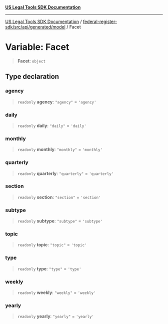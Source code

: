 [**US Legal Tools SDK Documentation**](../../../../../../README.md)

***

[US Legal Tools SDK Documentation](../../../../../../README.md) / [federal-register-sdk/src/api/generated/model](../README.md) / Facet

# Variable: Facet

> **Facet**: `object`

## Type declaration

### agency

> `readonly` **agency**: `"agency"` = `'agency'`

### daily

> `readonly` **daily**: `"daily"` = `'daily'`

### monthly

> `readonly` **monthly**: `"monthly"` = `'monthly'`

### quarterly

> `readonly` **quarterly**: `"quarterly"` = `'quarterly'`

### section

> `readonly` **section**: `"section"` = `'section'`

### subtype

> `readonly` **subtype**: `"subtype"` = `'subtype'`

### topic

> `readonly` **topic**: `"topic"` = `'topic'`

### type

> `readonly` **type**: `"type"` = `'type'`

### weekly

> `readonly` **weekly**: `"weekly"` = `'weekly'`

### yearly

> `readonly` **yearly**: `"yearly"` = `'yearly'`
